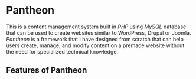 # Pantheon
This is a content management system built in *PHP* using *MySQL* database that can be used to create websites similar to WordPress, Drupal or Joomla. *Pantheon* is a framework that I have designed from scratch that can help users create, manage, and modify content on a premade website without the need for specialized technical knowledge.

## Features of Pantheon
